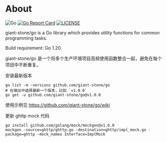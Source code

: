 # About

![Go](https://github.com/giant-stone/go/workflows/Go/badge.svg?branch=master)
[![Go Report Card](https://goreportcard.com/badge/github.com/giant-stone/go)](https://goreportcard.com/report/github.com/giant-stone/go)
[![LICENSE](https://img.shields.io/github/license/giant-stone/go.svg?style=flat-square)](https://github.com/giant-stone/go/blob/master/LICENSE)

giant-stone/go is a Go library which provides utility functions for common programming tasks.

Build requirement: Go 1.20.

giant-stone/go 是一个将多个生产环境项目高频使用函数整合一起，避免在每个项目中不断重复。

安装最新版本

    go list -m -versions github.com/giant-stone/go
    # 在输出中选择最新一个版本，比如 `v1.0.0`
    go get -u github.com/giant-stone/go@v1.0.0

使用示例见 https://github.com/giant-stone/go/wiki

更新 ghttp mock 代码

    go install github.com/golang/mock/mockgen@v1.6.0
    mockgen -source=ghttp/ghttp.go -destination=ghttp/impl_mock.go -package=ghttp -mock_names Interface=ImplMock
